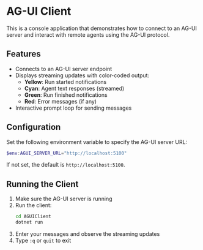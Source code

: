 # AG-UI Client

This is a console application that demonstrates how to connect to an AG-UI server and interact with remote agents using the AG-UI protocol.

## Features

- Connects to an AG-UI server endpoint
- Displays streaming updates with color-coded output:
  - **Yellow**: Run started notifications
  - **Cyan**: Agent text responses (streamed)
  - **Green**: Run finished notifications
  - **Red**: Error messages (if any)
- Interactive prompt loop for sending messages

## Configuration

Set the following environment variable to specify the AG-UI server URL:

```powershell
$env:AGUI_SERVER_URL="http://localhost:5100"
```

If not set, the default is `http://localhost:5100`.

## Running the Client

1. Make sure the AG-UI server is running
2. Run the client:
   ```bash
   cd AGUIClient
   dotnet run
   ```
3. Enter your messages and observe the streaming updates
4. Type `:q` or `quit` to exit

